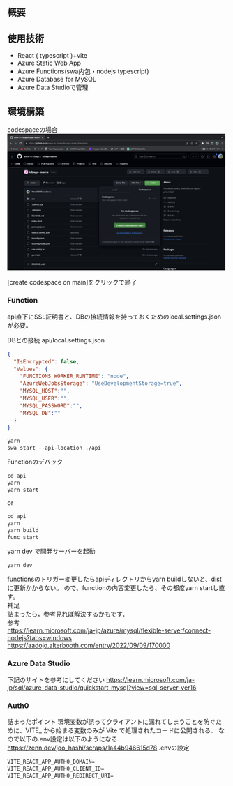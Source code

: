 ## 概要
## 使用技術
- React ( typescript )+vite
- Azure Static Web App
- Azure Functions(swa内包・nodejs typescript)
- Azure Database for MySQL
- Azure Data Studioで管理
## 環境構築
codespaceの場合  
<img src="imgs/codespaces.png" width="500">    

[create codespace on main]をクリックで終了


### Function
api直下にSSL証明書と、DBの接続情報を持っておくためのlocal.settings.jsonが必要。

DBとの接続
api/local.settings.json
```json
{
  "IsEncrypted": false,
  "Values": {
    "FUNCTIONS_WORKER_RUNTIME": "node",
    "AzureWebJobsStorage": "UseDevelopmentStorage=true",
    "MYSQL_HOST":"",
    "MYSQL_USER":"",
    "MYSQL_PASSWORD":"",
    "MYSQL_DB":""
  }
}
```

```
yarn
swa start --api-location ./api
```

Functionのデバック
```
cd api
yarn
yarn start
```
or
```
cd api
yarn
yarn build
func start
```


yarn dev で開発サーバーを起動
```
yarn dev
```
functionsのトリガー変更したらapiディレクトリからyarn buildしないと、distに更新かからない。 ので、functionの内容変更したら、その都度yarn startし直す。  
補足  
詰まったら，参考見れば解決するかもです．  
参考  
https://learn.microsoft.com/ja-jp/azure/mysql/flexible-server/connect-nodejs?tabs=windows
https://aadojo.alterbooth.com/entry/2022/09/09/170000
### Azure Data Studio
下記のサイトを参考にしてください
https://learn.microsoft.com/ja-jp/sql/azure-data-studio/quickstart-mysql?view=sql-server-ver16

### Auth0
詰まったポイント 環境変数が誤ってクライアントに漏れてしまうことを防ぐために、VITE_ から始まる変数のみが Vite で処理されたコードに公開される． なので以下の.env設定は以下のようになる． https://zenn.dev/joo_hashi/scraps/1a44b946615d78 .envの設定
```
VITE_REACT_APP_AUTH0_DOMAIN=
VITE_REACT_APP_AUTH0_CLIENT_ID=
VITE_REACT_APP_AUTH0_REDIRECT_URI=
```
